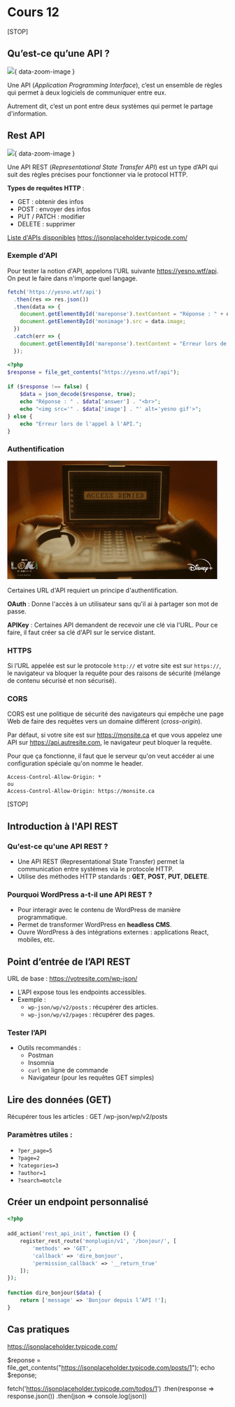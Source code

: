 # Cours 12

[STOP]

## Qu’est-ce qu’une API ?

![](./assets/images/api-timeline.avif){ data-zoom-image }

Une API (_Application Programming Interface_), c’est un ensemble de règles qui permet à deux logiciels de communiquer entre eux. 

Autrement dit, c’est un pont entre deux systèmes qui permet le partage d'information.

## Rest API

![](./assets/images/rest-api.avif){ data-zoom-image }

Une API REST (_Representational State Transfer API_) est un type d’API qui suit des règles précises pour fonctionner via le protocol HTTP.

**Types de requêtes HTTP** :

* GET : obtenir des infos
* POST : envoyer des infos
* PUT / PATCH : modifier
* DELETE : supprimer

[Liste d'APIs disponibles](https://github.com/public-apis/public-apis)
https://jsonplaceholder.typicode.com/

### Exemple d'API

Pour tester la notion d'API, appelons l'URL suivante <https://yesno.wtf/api>. On peut le faire dans n'importe quel langage.

```js title="En JavaScript"
fetch('https://yesno.wtf/api')
  .then(res => res.json())
  .then(data => {
    document.getElementById('mareponse').textContent = "Réponse : " + data.answer;
    document.getElementById('monimage').src = data.image;
  })
  .catch(err => {
    document.getElementById('mareponse').textContent = "Erreur lors de l'appel à l'API.";
  });
```

```php title="En PHP"
<?php
$response = file_get_contents("https://yesno.wtf/api");

if ($response !== false) {
    $data = json_decode($response, true);
    echo "Réponse : " . $data['answer'] . "<br>";
    echo "<img src='" . $data['image'] . "' alt='yesno gif'>";
} else {
    echo "Erreur lors de l'appel à l'API.";
}
```

### Authentification

![](./assets/images/access-denied.gif)

Certaines URL d'API requiert un principe d'authentification.

**OAuth** : Donne l'accès à un utilisateur sans qu'il ai à partager son mot de passe.

**APIKey** : Certaines API demandent de recevoir une clé via l'URL. Pour ce faire, il faut créer sa clé d'API sur le service distant.

### HTTPS

Si l’URL appelée est sur le protocole `http://` et votre site est sur `https://`, le navigateur va bloquer la requête pour des raisons de sécurité (mélange de contenu sécurisé et non sécurisé).

### CORS

CORS est une politique de sécurité des navigateurs qui empêche une page Web de faire des requêtes vers un domaine différent (_cross-origin_).

Par défaut, si votre site est sur https://monsite.ca et que vous appelez une API sur https://api.autresite.com, le navigateur peut bloquer la requête.

Pour que ça fonctionne, il faut que le serveur qu'on veut accéder ai une configuration spéciale qu'on nomme le header. 

```
Access-Control-Allow-Origin: *
ou
Access-Control-Allow-Origin: https://monsite.ca
```

[STOP]

## Introduction à l'API REST

### Qu'est-ce qu'une API REST ?
- Une API REST (Representational State Transfer) permet la communication entre systèmes via le protocole HTTP.
- Utilise des méthodes HTTP standards : **GET**, **POST**, **PUT**, **DELETE**.

### Pourquoi WordPress a-t-il une API REST ?
- Pour interagir avec le contenu de WordPress de manière programmatique.
- Permet de transformer WordPress en **headless CMS**.
- Ouvre WordPress à des intégrations externes : applications React, mobiles, etc.

## Point d’entrée de l’API REST

URL de base : https://votresite.com/wp-json/

- L’API expose tous les endpoints accessibles.
- Exemple :
  - `wp-json/wp/v2/posts` : récupérer des articles.
  - `wp-json/wp/v2/pages` : récupérer des pages.

### Tester l’API
- Outils recommandés :
  - Postman
  - Insomnia
  - `curl` en ligne de commande
  - Navigateur (pour les requêtes GET simples)

## Lire des données (GET)

Récupérer tous les articles : GET /wp-json/wp/v2/posts

### Paramètres utiles :
- `?per_page=5`
- `?page=2`
- `?categories=3`
- `?author=1`
- `?search=motcle`

## Créer un endpoint personnalisé

```php
<?php

add_action('rest_api_init', function () {
    register_rest_route('monplugin/v1', '/bonjour/', [
        'methods' => 'GET',
        'callback' => 'dire_bonjour',
        'permission_callback' => '__return_true'
    ]);
});

function dire_bonjour($data) {
    return ['message' => 'Bonjour depuis l’API !'];
}
```

## Cas pratiques








https://jsonplaceholder.typicode.com/

$reponse = file_get_contents("https://jsonplaceholder.typicode.com/posts/1");
echo $reponse;

fetch('https://jsonplaceholder.typicode.com/todos/1')
      .then(response => response.json())
      .then(json => console.log(json))
